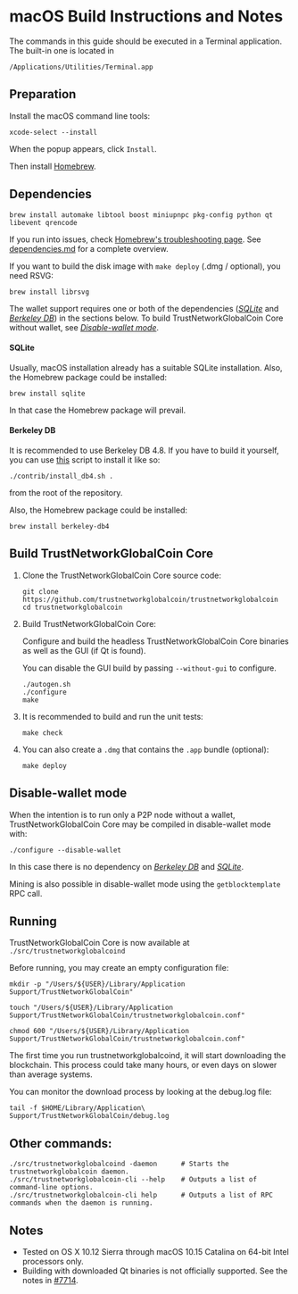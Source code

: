 # macOS Build Instructions and Notes

The commands in this guide should be executed in a Terminal application.
The built-in one is located in
```
/Applications/Utilities/Terminal.app
```

## Preparation
Install the macOS command line tools:

```shell
xcode-select --install
```

When the popup appears, click `Install`.

Then install [Homebrew](https://brew.sh).

## Dependencies
```shell
brew install automake libtool boost miniupnpc pkg-config python qt libevent qrencode
```

If you run into issues, check [Homebrew's troubleshooting page](https://docs.brew.sh/Troubleshooting).
See [dependencies.md](dependencies.md) for a complete overview.

If you want to build the disk image with `make deploy` (.dmg / optional), you need RSVG:
```shell
brew install librsvg
```

The wallet support requires one or both of the dependencies ([*SQLite*](#sqlite) and [*Berkeley DB*](#berkeley-db)) in the sections below.
To build TrustNetworkGlobalCoin Core without wallet, see [*Disable-wallet mode*](#disable-wallet-mode).

#### SQLite

Usually, macOS installation already has a suitable SQLite installation.
Also, the Homebrew package could be installed:

```shell
brew install sqlite
```

In that case the Homebrew package will prevail.

#### Berkeley DB

It is recommended to use Berkeley DB 4.8. If you have to build it yourself,
you can use [this](/contrib/install_db4.sh) script to install it
like so:

```shell
./contrib/install_db4.sh .
```

from the root of the repository.

Also, the Homebrew package could be installed:

```shell
brew install berkeley-db4
```

## Build TrustNetworkGlobalCoin Core

1. Clone the TrustNetworkGlobalCoin Core source code:
    ```shell
    git clone https://github.com/trustnetworkglobalcoin/trustnetworkglobalcoin
    cd trustnetworkglobalcoin
    ```

2.  Build TrustNetworkGlobalCoin Core:

    Configure and build the headless TrustNetworkGlobalCoin Core binaries as well as the GUI (if Qt is found).

    You can disable the GUI build by passing `--without-gui` to configure.
    ```shell
    ./autogen.sh
    ./configure
    make
    ```

3.  It is recommended to build and run the unit tests:
    ```shell
    make check
    ```

4.  You can also create a  `.dmg` that contains the `.app` bundle (optional):
    ```shell
    make deploy
    ```

## Disable-wallet mode
When the intention is to run only a P2P node without a wallet, TrustNetworkGlobalCoin Core may be
compiled in disable-wallet mode with:
```shell
./configure --disable-wallet
```

In this case there is no dependency on [*Berkeley DB*](#berkeley-db) and [*SQLite*](#sqlite).

Mining is also possible in disable-wallet mode using the `getblocktemplate` RPC call.

## Running
TrustNetworkGlobalCoin Core is now available at `./src/trustnetworkglobalcoind`

Before running, you may create an empty configuration file:
```shell
mkdir -p "/Users/${USER}/Library/Application Support/TrustNetworkGlobalCoin"

touch "/Users/${USER}/Library/Application Support/TrustNetworkGlobalCoin/trustnetworkglobalcoin.conf"

chmod 600 "/Users/${USER}/Library/Application Support/TrustNetworkGlobalCoin/trustnetworkglobalcoin.conf"
```

The first time you run trustnetworkglobalcoind, it will start downloading the blockchain. This process could
take many hours, or even days on slower than average systems.

You can monitor the download process by looking at the debug.log file:
```shell
tail -f $HOME/Library/Application\ Support/TrustNetworkGlobalCoin/debug.log
```

## Other commands:
```shell
./src/trustnetworkglobalcoind -daemon      # Starts the trustnetworkglobalcoin daemon.
./src/trustnetworkglobalcoin-cli --help    # Outputs a list of command-line options.
./src/trustnetworkglobalcoin-cli help      # Outputs a list of RPC commands when the daemon is running.
```

## Notes
* Tested on OS X 10.12 Sierra through macOS 10.15 Catalina on 64-bit Intel
processors only.
* Building with downloaded Qt binaries is not officially supported. See the notes in [#7714](https://github.com/trustnetworkglobalcoin/trustnetworkglobalcoin/issues/7714).
